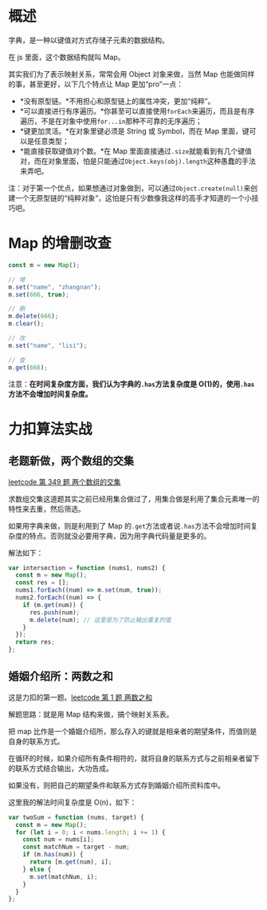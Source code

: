 # 概述

字典，是一种以键值对方式存储子元素的数据结构。

在 js 里面，这个数据结构就叫 Map。

其实我们为了表示映射关系，常常会用 Object 对象来做，当然 Map 也能做同样的事，甚至更好，以下几个特点让 Map 更加“pro”一点：

- *没有原型链。*不用担心和原型链上的属性冲突，更加“纯粹”。
- *可以直接进行有序遍历。*你甚至可以直接使用`forEach`来遍历，而且是有序遍历，不是在对象中使用`for...in`那种不可靠的无序遍历；
- *键更加灵活。*在对象里键必须是 String 或 Symbol，而在 Map 里面，键可以是任意类型；
- *能直接获取键值对个数。*在 Map 里面直接通过`.size`就能看到有几个键值对，而在对象里面，怕是只能通过`Object.keys(obj).length`这种愚蠢的手法来弄吧。

注：对于第一个优点，如果想通过对象做到，可以通过`Object.create(null)`来创建一个无原型链的“纯粹对象”，这怕是只有少数像我这样的高手才知道的一个小技巧吧。

# Map 的增删改查

```js
const m = new Map();

// 增
m.set("name", "zhangnan");
m.set(666, true);

// 删
m.delete(666);
m.clear();

// 改
m.set("name", "lisi");

// 查
m.get(666);
```

注意：**在时间复杂度方面，我们认为字典的`.has`方法复杂度是 O(1)的，使用`.has`方法不会增加时间复杂度。**

# 力扣算法实战

## 老题新做，两个数组的交集

[leetcode 第 349 题 两个数组的交集](https://leetcode-cn.com/problems/intersection-of-two-arrays/submissions/)

求数组交集这道题其实之前已经用集合做过了，用集合做是利用了集合元素唯一的特性来去重，然后筛选。

如果用字典来做，则是利用到了 Map 的`.get`方法或者说`.has`方法不会增加时间复杂度的特点。否则就没必要用字典，因为用字典代码量是更多的。

解法如下：

```js
var intersection = function (nums1, nums2) {
  const m = new Map();
  const res = [];
  nums1.forEach((num) => m.set(num, true));
  nums2.forEach((num) => {
    if (m.get(num)) {
      res.push(num);
      m.delete(num); // 这里是为了防止输出重复的值
    }
  });
  return res;
};
```

## 婚姻介绍所：两数之和

这是力扣的第一题。[leetcode 第 1 题 两数之和](https://leetcode-cn.com/problems/two-sum/submissions/)

解题思路：就是用 Map 结构来做，搞个映射关系表。

把 map 比作是一个婚姻介绍所，那么存入的键就是相亲者的期望条件，而值则是自身的联系方式。

在循环的时候，如果介绍所有条件相符的，就将自身的联系方式与之前相亲者留下的联系方式结合输出，大功告成。

如果没有，则把自己的期望条件和联系方式存到婚姻介绍所资料库中。

这里我的解法时间复杂度是 O(n)，如下：

```js
var twoSum = function (nums, target) {
  const m = new Map();
  for (let i = 0; i < nums.length; i += 1) {
    const num = nums[i];
    const matchNum = target - num;
    if (m.has(num)) {
      return [m.get(num), i];
    } else {
      m.set(matchNum, i);
    }
  }
};
```
